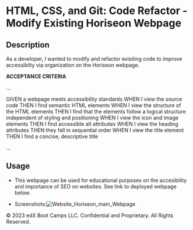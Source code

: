 # HTML, CSS, and Git: Code Refactor - Modify Existing Horiseon Webpage

## Description

As a developer, I wanted to modify and refactor exisiting code to improve accessibilty via organization on the Horiseon webpage.

**ACCEPTANCE CRITERIA**

...

GIVEN a webpage meets accessibility standards
WHEN I view the source code
THEN I find semantic HTML elements
WHEN I view the structure of the HTML elements
THEN I find that the elements follow a logical structure independent of styling and positioning
WHEN I view the icon and image elements
THEN I find accessible alt attributes
WHEN I view the heading attributes
THEN they fall in sequential order
WHEN I view the title element
THEN I find a concise, descriptive title

...

## Usage

- This webpage can be used for educational purposes on the accesibility and importance of SEO on websites. See link to deployed webpage below.

- Screenshots:![Website_Horiseon_main_Webpage](https://github.com/RRCIII/Code-Refactor/assets/132403132/12a688f6-4f62-4822-9cfe-da26f5c277e8)

© 2023 edX Boot Camps LLC. Confidential and Proprietary. All Rights Reserved.
